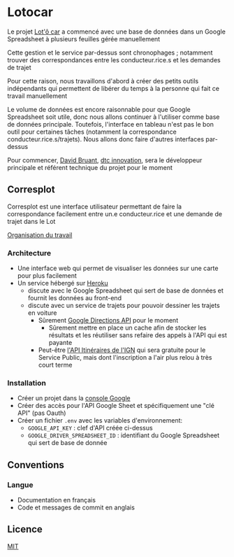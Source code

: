 # Lotocar

Le projet [Lot'ô car](https://www.lotocar.fr/) a commencé avec une base de données dans un Google Spreadsheet à plusieurs feuilles gérée manuellement

Cette gestion et le service par-dessus sont chronophages ; notamment trouver des correspondances entre les conducteur.rice.s et les demandes de trajet

Pour cette raison, nous travaillons d'abord à créer des petits outils indépendants qui permettent de libérer du temps à la personne qui fait ce travail manuellement

Le volume de données est encore raisonnable pour que Google Spreadsheet soit utile, donc nous allons continuer à l'utiliser comme base de données principale. Toutefois, l'interface en tableau n'est pas le bon outil pour certaines tâches (notamment la correspondance conducteur.rice.s/trajets). Nous allons donc faire d'autres interfaces par-dessus

Pour commencer, [David Bruant](https://twitter.com/DavidBruant), [dtc innovation](https://dtc-innovation.org/), sera le développeur principale et référent technique du projet pour le moment


## Corresplot

Corresplot est une interface utilisateur permettant de faire la correspondance facilement entre un.e conducteur.rice et une demande de trajet dans le Lot

[Organisation du travail](https://github.com/DavidBruant/lotocar/projects/1?fullscreen=true)


### Architecture

- Une interface web qui permet de visualiser les données sur une carte pour plus facilement 
- Un service hébergé sur [Heroku](https://www.heroku.com/)
    - discute avec le Google Spreadsheet qui sert de base de données et fournit les données au front-end
    - discute avec un service de trajets pour pouvoir dessiner les trajets en voiture
        - Sûrement [Google Directions API](https://developers.google.com/maps/documentation/directions/start) pour le moment
            - Sûrement mettre en place un cache afin de stocker les résultats et les réutiliser sans refaire des appels à l'API qui est payante
        - Peut-être [l'API Itinéraires de l'IGN](https://geoservices.ign.fr/documentation/geoservices/itineraires.html) qui sera gratuite pour le Service Public, mais dont l'inscription a l'air plus relou à très court terme


### Installation

- Créer un projet dans la [console Google](https://console.developers.google.com)
- Créer des accès pour l'API Google Sheet et spécifiquement une "clé API" (pas Oauth)
- Créer un fichier `.env` avec les variables d'environnement:
    - `GOOGLE_API_KEY` : clef d'API créée ci-dessus
    - `GOOGLE_DRIVER_SPREADSHEET_ID` : identifiant du Google Spreadsheet qui sert de base de donnée

## Conventions

### Langue

- Documentation en français
- Code et messages de commit en anglais


## Licence

[MIT](LICENCE)